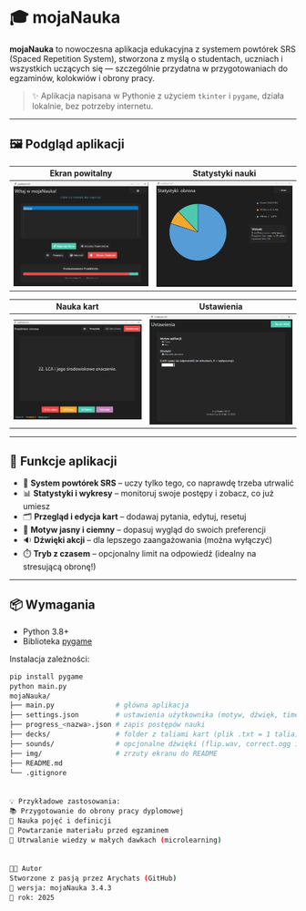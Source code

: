 # 🎓 mojaNauka

**mojaNauka** to nowoczesna aplikacja edukacyjna z systemem powtórek SRS (Spaced Repetition System), stworzona z myślą o studentach, uczniach i wszystkich uczących się — szczególnie przydatna w przygotowaniach do egzaminów, kolokwiów i obrony pracy.

> ✨ Aplikacja napisana w Pythonie z użyciem `tkinter` i `pygame`, działa lokalnie, bez potrzeby internetu.

---

## 🖼️ Podgląd aplikacji

| Ekran powitalny | Statystyki nauki |
|------------------|------------------|
| ![Ekran główny](img/main.png) | ![Wykres postępu](img/stats.png) |

| Nauka kart | Ustawienia|
|-------------|----------------|
| ![Nauka](img/learn.png) | ![Lista kart](img/settings.png) |

---

## 🚀 Funkcje aplikacji

- 🔁 **System powtórek SRS** – uczy tylko tego, co naprawdę trzeba utrwalić
- 📊 **Statystyki i wykresy** – monitoruj swoje postępy i zobacz, co już umiesz
- 🗂️ **Przegląd i edycja kart** – dodawaj pytania, edytuj, resetuj
- 🎨 **Motyw jasny i ciemny** – dopasuj wygląd do swoich preferencji
- 🔉 **Dźwięki akcji** – dla lepszego zaangażowania (można wyłączyć)
- ⏱️ **Tryb z czasem** – opcjonalny limit na odpowiedź (idealny na stresującą obronę!)

---

## 📦 Wymagania

- Python 3.8+
- Biblioteka [pygame](https://pypi.org/project/pygame/)

Instalacja zależności:

```bash
pip install pygame
python main.py
mojaNauka/
├── main.py               # główna aplikacja
├── settings.json         # ustawienia użytkownika (motyw, dźwięk, timer)
├── progress_<nazwa>.json # zapis postępów nauki
├── decks/                # folder z taliami kart (plik .txt = 1 talia)
├── sounds/               # opcjonalne dźwięki (flip.wav, correct.ogg itd.)
├── img/                  # zrzuty ekranu do README
├── README.md
└── .gitignore


💡 Przykładowe zastosowania:
📚 Przygotowanie do obrony pracy dyplomowej
🧠 Nauka pojęć i definicji
📝 Powtarzanie materiału przed egzaminem
🎯 Utrwalanie wiedzy w małych dawkach (microlearning)


🧑‍💻 Autor
Stworzone z pasją przez Arychats (GitHub)
📅 wersja: mojaNauka 3.4.3
📍 rok: 2025
